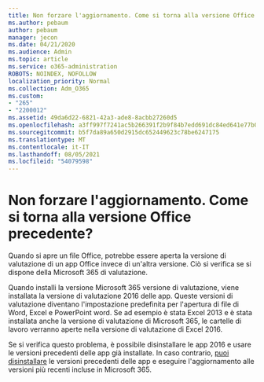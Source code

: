 ```yaml
---
title: Non forzare l'aggiornamento. Come si torna alla versione Office precedente?
ms.author: pebaum
author: pebaum
manager: jecon
ms.date: 04/21/2020
ms.audience: Admin
ms.topic: article
ms.service: o365-administration
ROBOTS: NOINDEX, NOFOLLOW
localization_priority: Normal
ms.collection: Adm_O365
ms.custom:
- "265"
- "2200012"
ms.assetid: 49da6d22-6821-42a3-ade8-8acbb27260d5
ms.openlocfilehash: a3ff997f7241ac5b266391f2b9f84b7edd691dc84ed641e77b091d33c5a3dbf5
ms.sourcegitcommit: b5f7da89a650d2915dc652449623c78be6247175
ms.translationtype: MT
ms.contentlocale: it-IT
ms.lasthandoff: 08/05/2021
ms.locfileid: "54079598"
---
```

# <a name="dont-force-me-to-upgrade-how-do-i-go-back-to-the-previous-office-version"></a>Non forzare l'aggiornamento. Come si torna alla versione Office precedente?

Quando si apre un file Office, potrebbe essere aperta la versione di valutazione di un app Office invece di un'altra versione. Ciò si verifica se si dispone della Microsoft 365 di valutazione.
  
Quando installi la versione Microsoft 365 versione di valutazione, viene installata la versione di valutazione 2016 delle app. Queste versioni di valutazione diventano l'impostazione predefinita per l'apertura di file di Word, Excel e PowerPoint word. Se ad esempio è stata Excel 2013 e è stata installata anche la versione di valutazione di Microsoft 365, le cartelle di lavoro verranno aperte nella versione di valutazione di Excel 2016.
  
Se si verifica questo [](https://support.office.com/article/9dd49b83-264a-477a-8fcc-2fdf5dbf61d8.aspx) problema, è possibile disinstallare le app 2016 e usare le versioni precedenti delle app già installate. In caso contrario, [puoi disinstallare](https://support.office.com/article/9dd49b83-264a-477a-8fcc-2fdf5dbf61d8.aspx) le versioni precedenti delle app e eseguire l'aggiornamento alle versioni più recenti incluse in Microsoft 365.
